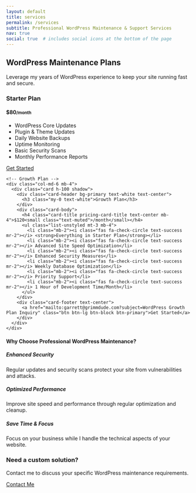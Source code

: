```yaml
---
layout: default
title: services
permalink: /services
subtitle: Professional WordPress Maintenance & Support Services
nav: true
social: true  # includes social icons at the bottom of the page
---
```


<div class="container">
  <div class="row mb-5">
    <div class="col-12">
      <h2 class="text-center mb-4">WordPress Maintenance Plans</h2>
      <p class="lead text-center">Leverage my years of WordPress experience to keep your site running fast and secure.</p>
    </div>
  </div>

  <div class="row">
    <!-- Starter Plan -->
    <div class="col-md-6 mb-4">
      <div class="card h-100 shadow">
        <div class="card-header bg-primary text-white text-center">
          <h3 class="my-0 text-white">Starter Plan</h3>
        </div>
        <div class="card-body">
          <h4 class="card-title pricing-card-title text-center mb-4">$80<small class="text-muted">/month</small></h4>
          <ul class="list-unstyled mt-3 mb-4">
            <li class="mb-2"><i class="fas fa-check-circle text-success mr-2"></i> WordPress Core Updates</li>
            <li class="mb-2"><i class="fas fa-check-circle text-success mr-2"></i> Plugin & Theme Updates</li>
            <li class="mb-2"><i class="fas fa-check-circle text-success mr-2"></i> Daily Website Backups</li>
            <li class="mb-2"><i class="fas fa-check-circle text-success mr-2"></i> Uptime Monitoring</li>
            <li class="mb-2"><i class="fas fa-check-circle text-success mr-2"></i> Basic Security Scans</li>
            <li class="mb-2"><i class="fas fa-check-circle text-success mr-2"></i> Monthly Performance Reports</li>
          </ul>
        </div>
        <div class="card-footer text-center">
          <a href="mailto:garrett@grimmdude.com?subject=WordPress Starter Plan Inquiry" class="btn btn-lg btn-block btn-outline-primary">Get Started</a>
        </div>
      </div>
    </div>
    
    <!-- Growth Plan -->
    <div class="col-md-6 mb-4">
      <div class="card h-100 shadow">
        <div class="card-header bg-primary text-white text-center">
          <h3 class="my-0 text-white">Growth Plan</h3>
        </div>
        <div class="card-body">
          <h4 class="card-title pricing-card-title text-center mb-4">$120<small class="text-muted">/month</small></h4>
          <ul class="list-unstyled mt-3 mb-4">
            <li class="mb-2"><i class="fas fa-check-circle text-success mr-2"></i> <strong>Everything in Starter Plan</strong></li>
            <li class="mb-2"><i class="fas fa-check-circle text-success mr-2"></i> Advanced Site Speed Optimization</li>
            <li class="mb-2"><i class="fas fa-check-circle text-success mr-2"></i> Enhanced Security Measures</li>
            <li class="mb-2"><i class="fas fa-check-circle text-success mr-2"></i> Weekly Database Optimization</li>
            <li class="mb-2"><i class="fas fa-check-circle text-success mr-2"></i> Priority Support</li>
            <li class="mb-2"><i class="fas fa-check-circle text-success mr-2"></i> 1 Hour of Development Time/Month</li>
          </ul>
        </div>
        <div class="card-footer text-center">
          <a href="mailto:garrett@grimmdude.com?subject=WordPress Growth Plan Inquiry" class="btn btn-lg btn-block btn-primary">Get Started</a>
        </div>
      </div>
    </div>
  </div>

  <div class="row mt-5">
    <div class="col-12">
      <div class="card mb-4 shadow">
        <div class="card-header bg-light">
          <h4 class="my-0 font-weight-normal">Why Choose Professional WordPress Maintenance?</h4>
        </div>
        <div class="card-body">
          <div class="row">
            <div class="col-md-4 mb-3">
              <div class="d-flex align-items-center mb-2">
                <div class="mr-3">
                  <i class="fas fa-shield-alt text-primary" style="font-size: 2rem;"></i>
                </div>
                <div>
                  <h5>Enhanced Security</h5>
                </div>
              </div>
              <p class="text-muted">Regular updates and security scans protect your site from vulnerabilities and attacks.</p>
            </div>
            <div class="col-md-4 mb-3">
              <div class="d-flex align-items-center mb-2">
                <div class="mr-3">
                  <i class="fas fa-tachometer-alt text-primary" style="font-size: 2rem;"></i>
                </div>
                <div>
                  <h5>Optimized Performance</h5>
                </div>
              </div>
              <p class="text-muted">Improve site speed and performance through regular optimization and cleanup.</p>
            </div>
            <div class="col-md-4 mb-3">
              <div class="d-flex align-items-center mb-2">
                <div class="mr-3">
                  <i class="fas fa-clock text-primary" style="font-size: 2rem;"></i>
                </div>
                <div>
                  <h5>Save Time & Focus</h5>
                </div>
              </div>
              <p class="text-muted">Focus on your business while I handle the technical aspects of your website.</p>
            </div>
          </div>
        </div>
      </div>
    </div>
  </div>

  <div class="row mt-4 mb-5">
    <div class="col-12 text-center">
      <h3>Need a custom solution?</h3>
      <p class="lead">Contact me to discuss your specific WordPress maintenance requirements.</p>
      <a href="mailto:garrett@grimmdude.com?subject=Custom WordPress Maintenance Inquiry" class="btn btn-lg btn-outline-primary mt-2">Contact Me</a>
    </div>
  </div>
</div>

